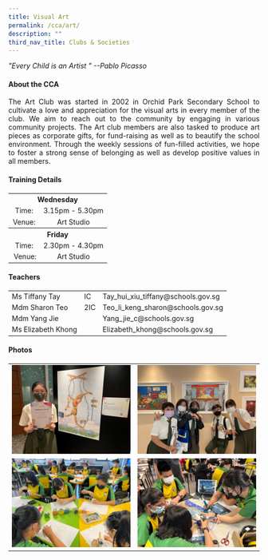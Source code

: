 ```yaml
---
title: Visual Art
permalink: /cca/art/
description: ""
third_nav_title: Clubs & Societies
---
```

<div style="text-align: justify">

<p><em>"Every Child is an Artist " --Pablo Picasso</em></p>
<h4>About the CCA</h4>

<p>The Art Club was started in 2002 in Orchid Park Secondary School to cultivate a love and appreciation for the visual arts in every member of the club. We aim to reach out to the community by engaging in various community projects. The Art club members are also tasked to produce art pieces as corporate gifts, for fund-raising as well as to beautify the school environment. Through the weekly sessions of fun-filled activities, we hope to foster a strong sense of belonging as well as develop positive values in all members.</p>
<h4>Training Details</h4>
<table>
<tbody>
<tr>
<th style="text-align: center;" colspan="2">Wednesday</th>
</tr>
<tr>
<td style="text-align: center;">Time:</td>
<td style="text-align: center;">3.15pm - 5.30pm</td>
</tr>
<tr>
<td style="text-align: center;">Venue:</td>
<td style="text-align: center;">Art Studio</td>
</tr>
<tr>
<th style="text-align: center;" colspan="2">Friday</th>
</tr>
<tr>
<td style="text-align: center;">Time:</td>
<td style="text-align: center;">2.30pm - 4.30pm</td>
</tr>
<tr>
<td style="text-align: center;">&nbsp;Venue:</td>
<td style="text-align: center;">Art Studio</td>
</tr>
</tbody>
</table>
<h4>Teachers</h4>
<table>
<tbody>
<tr>
<td>Ms Tiffany Tay</td>
<td>IC</td>
<td>Tay_hui_xiu_tiffany@schools.gov.sg</td>
</tr>
<tr>
<td>Mdm Sharon Teo</td>
<td>2IC</td>
<td>Teo_li_keng_sharon@schools.gov.sg</td>
</tr>
<tr>
<td>Mdm Yang Jie</td>
<td>&nbsp;</td>
<td>Yang_jie_c@schools.gov.sg</td>
</tr>
<tr>
<td>Ms Elizabeth Khong</td>
<td>&nbsp;</td>
<td>Elizabeth_khong@schools.gov.sg</td>
</tr>
</tbody>
</table>
<h4>Photos</h4>
<table><tr><td><img src="/images/CCA/Art/art(2).jpeg"></td><td><img src="/images/CCA/Art/art.jpeg"></td></tr>
<tr><td><img src="/images/CCA/Art/art(1).jpeg"></td><td><img src="/images/CCA/Art/art(3).jpeg"></td></tr>
</table>
	
</div>